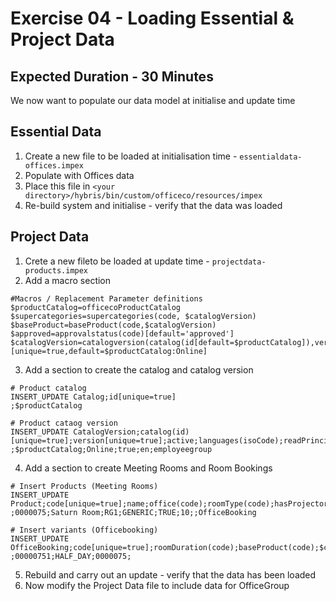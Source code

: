 # Exercise 04 - Loading Essential & Project Data
## Expected Duration - 30 Minutes

We now want to populate our data model at initialise and update time

## Essential Data

1. Create a new file to be loaded at initialisation time - `essentialdata-offices.impex`
2. Populate with Offices data
3. Place this file in `<your directory>/hybris/bin/custom/officeco/resources/impex`
4. Re-build system and initialise - verify that the data was loaded

## Project Data

1. Crete a new fileto be loaded at update time - `projectdata-products.impex`
2. Add a macro section
```
#Macros / Replacement Parameter definitions
$productCatalog=officecoProductCatalog
$supercategories=supercategories(code, $catalogVersion)
$baseProduct=baseProduct(code,$catalogVersion)
$approved=approvalstatus(code)[default='approved']
$catalogVersion=catalogversion(catalog(id[default=$productCatalog]),version[default='Online'])[unique=true,default=$productCatalog:Online]
```
3. Add a section to create the catalog and catalog version

```
# Product catalog
INSERT_UPDATE Catalog;id[unique=true]
;$productCatalog
 
# Product cataog version
INSERT_UPDATE CatalogVersion;catalog(id)[unique=true];version[unique=true];active;languages(isoCode);readPrincipals(uid)
;$productCatalog;Online;true;en;employeegroup
```

4. Add a section to create Meeting Rooms and Room Bookings
```
# Insert Products (Meeting Rooms)
INSERT_UPDATE Product;code[unique=true];name;office(code);roomType(code);hasProjector(code);maxPeople;$supercategories;variantType(code);$catalogVersion;$approved
;0000075;Saturn Room;RG1;GENERIC;TRUE;10;;OfficeBooking
 
# Insert variants (Officebooking)
INSERT_UPDATE OfficeBooking;code[unique=true];roomDuration(code);baseProduct(code);$catalogVersion;$approved
;00000751;HALF_DAY;0000075;
```

5. Rebuild and carry out an update - verify that the data has been loaded
6. Now modify the Project Data file to include data for OfficeGroup
